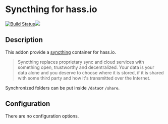 # Syncthing for hass.io
[![Build Status](https://travis-ci.org/bestlibre/hassio-addons.svg?branch=master)](https://travis-ci.org/bestlibre/hassio-addons)[![](https://images.microbadger.com/badges/version/bestlibre/armhf-syncthing.svg)](https://microbadger.com/images/bestlibre/armhf-syncthing "Get your own version badge on microbadger.com")

## Description

This addon provide a [syncthing](https://syncthing.net/) container for hass.io.

> Syncthing replaces proprietary sync and cloud services with something open, trustworthy and decentralized. Your data is your data alone and you deserve to choose where it is stored, if it is shared with some third party and how it's transmitted over the Internet.

Synchronized folders can be put inside `/data`or `/share`.

## Configuration
There are no configuration options.
